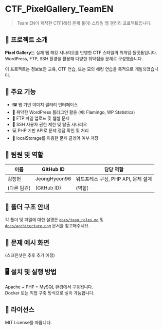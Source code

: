 # CTF_PixelGallery_TeamEN

> Team EN이 제작한 CTF(해킹 문제 풀이) 스타일 웹 갤러리 프로젝트입니다.

## 🎯 프로젝트 소개

**Pixel Gallery**는 실제 웹 해킹 시나리오를 반영한 CTF 스타일의 워게임 플랫폼입니다.  
WordPress, FTP, SSH 환경을 활용해 다양한 취약점을 문제로 구성했습니다.

이 프로젝트는 정보보안 교육, CTF 연습, 또는 모의 해킹 연습을 목적으로 개발되었습니다.

## 🔧 주요 기능

- 🖼️ 웹 기반 이미지 갤러리 인터페이스
- 🔌 취약한 WordPress 플러그인 활용 (예: Flamingo, WP Statistics)
- 📁 FTP 파일 업로드 및 웹셸 문제
- 🐧 SSH 사용자 권한 제한 및 탈출 시나리오
- 💻 PHP 기반 API로 문제 정답 확인 및 처리
- 🧠 localStorage를 이용한 문제 클리어 여부 저장

## 👥 팀원 및 역할

| 이름       | GitHub ID         | 담당 역할                            |
|------------|------------------|-------------------------------------|
| 김정현     | JeongHyeon96     | 워드프레스 구성, PHP API, 문제 설계 |
| (다른 팀원) | (GitHub ID)      | (역할)                               |

## 📂 폴더 구조 안내

각 폴더 및 파일에 대한 설명은 [`docs/team_roles.md`](docs/team_roles.md) 및  
[`docs/architecture.png`](docs/architecture.png) 문서를 참고해주세요.

## 📸 문제 예시 화면

(스크린샷은 추후 추가 예정)

## 🖥️ 설치 및 실행 방법

Apache + PHP + MySQL 환경에서 구동됩니다.  
Docker 또는 직접 구축 방식으로 설치 가능합니다.

## 📄 라이선스

MIT License를 따릅니다.
